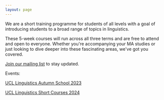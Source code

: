 ```yaml
---
layout: page
---
```


We are a short training programme for students of all levels with a goal of introducing students to a broad range of topics in linguistics. 

These 5-week courses will run across all three terms and are free to attend and open to everyone. Whether you're accompanying your MA studies or just looking to dive deeper into these fascinating areas, we've got you covered.

[Join our mailing list](https://docs.google.com/forms/d/e/1FAIpQLSdJmVKQm9bETLU6RAODyuLENwe0F2uR38JHgN2UsOZ8UOU8bQ/viewform?usp=sf_link) to stay updated. 

Events:

[UCL Linguistics Autumn School 2023](https://sites.google.com/view/ucllinguisticsautumnschool2023/)

[UCL Linguistics Short Courses 2024](https://ucl-linguistics-short-course.github.io/2024/)